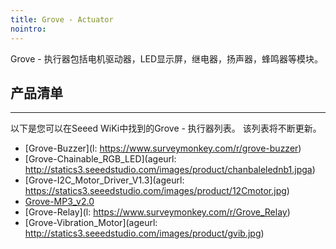 ```yaml
---
title: Grove - Actuator
nointro:
---
```


Grove - 执行器包括电机驱动器，LED显示屏，继电器，扬声器，蜂鸣器等模块。

## 产品清单
---
以下是您可以在Seeed WiKi中找到的Grove - 执行器列表。 该列表将不断更新。



* [Grove-Buzzer](l: https://www.surveymonkey.com/r/grove-buzzer)
* [Grove-Chainable_RGB_LED](ageurl: http://statics3.seeedstudio.com/images/product/chanbalelednb1.jpga)
* [Grove-I2C_Motor_Driver_V1.3](ageurl: https://statics3.seeedstudio.com/images/product/12Cmotor.jpg)
* [Grove-MP3_v2.0](http://seeed.wiki/Grove-MP3_v2.0)
* [Grove-Relay](l: https://www.surveymonkey.com/r/Grove_Relay)
* [Grove-Vibration_Motor](ageurl: http://statics3.seeedstudio.com/images/product/gvib.jpg)